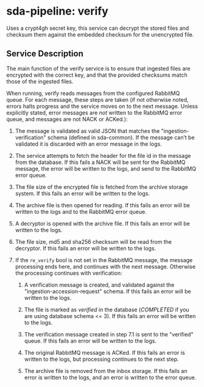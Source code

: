 # sda-pipeline: verify

Uses a crypt4gh secret key, this service can decrypt the stored files and
checksum them against the embedded checksum for the unencrypted file.

## Service Description

The main function of the verify service is to ensure that ingested files are
encrypted with the correct key, and that the provided checksums match those of
the ingested files.


When running, verify reads messages from the configured RabbitMQ queue.
For each message, these steps are taken (if not otherwise noted, errors halts
progress and the service moves on to the next message. Unless explicitly stated,
error messages are *not* written to the RabbitMQ error queue, and messages are
not NACK or ACKed.):

1. The message is validated as valid JSON that matches the
"ingestion-verification" schema (defined in sda-common). If the message can’t be
validated it is discarded with an error message in the logs.

1. The service attempts to fetch the header for the file id in the message from
the database. If this fails a NACK will be sent for the RabbitMQ message, the
error will be written to the logs, and send to the RabbitMQ error queue.

1. The file size of the encrypted file is fetched from the archive storage
system. If this fails an error will be written to the logs.

1. The archive file is then opened for reading. If this fails an error will be
written to the logs and to the RabbitMQ error queue.

1. A decryptor is opened with the archive file. If this fails an error will be
written to the logs.

1. The file size, md5 and sha256 checksum will be read from the decryptor. If
this fails an error will be written to the logs.

1. If the `re_verify` bool is not set in the RabbitMQ message, the message
processing ends here, and continues with the next message. Otherwise the
processing continues with verification:

    1. A verification message is created, and validated against the
    "ingestion-accession-request" schema. If this fails an error will be written
    to the logs.

    1. The file is marked as *verified* in the database (*COMPLETED* if you are
    using database schema <= 3). If this fails an error will be written to the
    logs.

    1. The verification message created in step 7.1 is sent to the "verified"
    queue. If this fails an error will be written to the logs.

    1. The original RabbitMQ message is ACKed. If this fails an error is written
    to the logs, but processing continues to the next step.

    1. The archive file is removed from the inbox storage. If this fails an
    error is written to the logs, and an error is written to the error queue.

